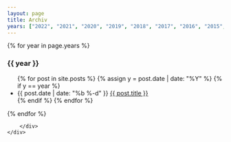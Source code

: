 ```yaml
---
layout: page
title: Archiv
years: ["2022", "2021", "2020", "2019", "2018", "2017", "2016", "2015", "2014"]
---
```


<div class="row">        
    <div class="col-sm-6">
        <div class="list-group">

<div class="panel-heading" markdown="1">

{% for year in page.years %}
### {{ year }}
<ul class="posts">
{% for post in site.posts %}
  {% assign y = post.date | date: "%Y" %}
  {% if y == year %}
  <li>
    <span class="post-date">{{ post.date | date: "%b %-d" }}</span>
    <a class="post-link" href="{{ post.url | prepend: site.baseurl }}">{{ post.title }}</a>
  </li>
  {% endif %}
{% endfor %}
</ul>
{% endfor %}

</div>

        </div>
    </div>
</div>
